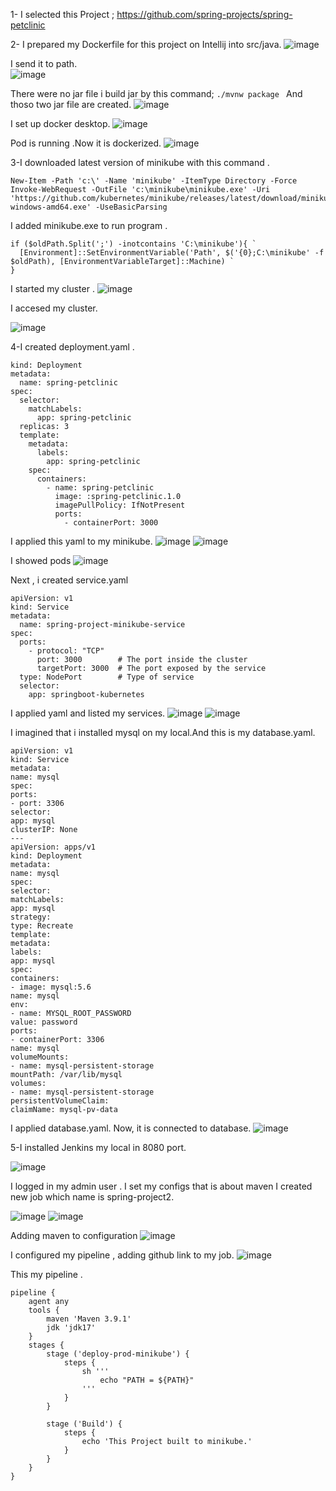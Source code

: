 1-	I selected this Project  ;  https://github.com/spring-projects/spring-petclinic

2-	I prepared my Dockerfile for this  project on Intellij into src/java.
![image](https://user-images.githubusercontent.com/79639310/236385024-df60c6f8-1952-4d19-8bd6-46645d4339d2.png)

	 
	
I send it to path.	 
![image](https://user-images.githubusercontent.com/79639310/236385237-15af8d93-bb63-499e-8320-b0a742f706d0.png)

There were no jar file i build jar by this command;
```./mvnw package ```
And thoso two jar file are created.
 ![image](https://user-images.githubusercontent.com/79639310/236385267-edd90c3c-4812-43e0-9de5-9286725c1100.png)

I set up docker desktop.
![image](https://user-images.githubusercontent.com/79639310/236385313-df6dec40-a543-4096-8c90-c6a61e580947.png)


Pod is running .Now it is dockerized.
![image](https://user-images.githubusercontent.com/79639310/236385355-13abe3a9-6164-4914-9a71-7512537768dd.png)
 

3-I downloaded latest version of minikube with this command .
```
New-Item -Path 'c:\' -Name 'minikube' -ItemType Directory -Force
Invoke-WebRequest -OutFile 'c:\minikube\minikube.exe' -Uri 'https://github.com/kubernetes/minikube/releases/latest/download/minikube-windows-amd64.exe' -UseBasicParsing
```
I added minikube.exe to run program .

```$oldPath = [Environment]::GetEnvironmentVariable('Path', [EnvironmentVariableTarget]::Machine)
if ($oldPath.Split(';') -inotcontains 'C:\minikube'){ `
  [Environment]::SetEnvironmentVariable('Path', $('{0};C:\minikube' -f $oldPath), [EnvironmentVariableTarget]::Machine) `
}
```
I started my cluster .
![image](https://user-images.githubusercontent.com/79639310/236385396-f90a2e50-d9bc-4476-bb37-f37b6ab2a08f.png)

 


I accesed my cluster. 

 ![image](https://user-images.githubusercontent.com/79639310/236385426-379a8e53-df10-4700-bb6a-23675bde8c82.png)


4-I created deployment.yaml .
```apiVersion: apps/v1
kind: Deployment
metadata:
  name: spring-petclinic
spec:
  selector:
    matchLabels:
      app: spring-petclinic
  replicas: 3
  template:
    metadata:
      labels:
        app: spring-petclinic
    spec:
      containers:
        - name: spring-petclinic
          image: :spring-petclinic.1.0
          imagePullPolicy: IfNotPresent
          ports:
            - containerPort: 3000
```
I applied this yaml to my minikube.
![image](https://user-images.githubusercontent.com/79639310/236385992-f2b3911a-3dd3-4fa5-aea3-a56eeb9e72f4.png)
![image](https://user-images.githubusercontent.com/79639310/236386012-fb2670e9-51b4-4b5c-b99f-494942d445fc.png)

 
 


I showed pods
![image](https://user-images.githubusercontent.com/79639310/236386029-4ca015e9-f571-4e46-b921-d5e6f274374c.png)


 
Next , i created service.yaml
```
apiVersion: v1
kind: Service
metadata:
  name: spring-project-minikube-service
spec:
  ports:
    - protocol: "TCP"
      port: 3000        # The port inside the cluster
      targetPort: 3000  # The port exposed by the service
  type: NodePort        # Type of service
  selector:
    app: springboot-kubernetes
```
I applied yaml  and listed my services.
 ![image](https://user-images.githubusercontent.com/79639310/236385927-08092d7b-a30b-4d7f-b4df-0a1a613c079c.png)
![image](https://user-images.githubusercontent.com/79639310/236385938-f4a7165a-a86d-472c-8f99-f88f9ec6cc9c.png)


 








I imagined that i installed mysql on my local.And  this is my database.yaml.
```
apiVersion: v1
kind: Service
metadata:
name: mysql
spec:
ports:
- port: 3306
selector:
app: mysql
clusterIP: None
---
apiVersion: apps/v1 
kind: Deployment
metadata:
name: mysql
spec:
selector:
matchLabels:
app: mysql
strategy:
type: Recreate
template:
metadata:
labels:
app: mysql
spec:
containers:
- image: mysql:5.6
name: mysql
env:
- name: MYSQL_ROOT_PASSWORD
value: password
ports:
- containerPort: 3306
name: mysql
volumeMounts:
- name: mysql-persistent-storage
mountPath: /var/lib/mysql
volumes:
- name: mysql-persistent-storage
persistentVolumeClaim:
claimName: mysql-pv-data
```
 
I applied database.yaml.
Now, it is connected to database.
![image](https://user-images.githubusercontent.com/79639310/236385889-c4a7f39d-176d-4f0f-bc64-ad0a93dc249c.png)













5-I installed Jenkins my local in 8080 port.

![image](https://user-images.githubusercontent.com/79639310/236385647-ab0194a2-1384-447d-a4b1-af734b1f1bf2.png)




 
I logged in my admin user . I set my configs that is about maven
I created new job which name is spring-project2.
 
![image](https://user-images.githubusercontent.com/79639310/236385681-5f565a4c-76ca-4c44-aba0-5109b53ed458.png)
 ![image](https://user-images.githubusercontent.com/79639310/236385703-632a11e6-a7e1-4a28-b221-5b108efe6cca.png)

Adding maven to configuration
![image](https://user-images.githubusercontent.com/79639310/236385729-02f1b46b-afa8-4022-8c98-ee4d060cb856.png)

I configured my pipeline , adding github link to my job.
![image](https://user-images.githubusercontent.com/79639310/236385772-f1e46867-4951-40ca-9e85-690d145a1420.png)

 
This my pipeline .


```
pipeline {
    agent any
    tools { 
        maven 'Maven 3.9.1' 
        jdk 'jdk17' 
    }
    stages {
        stage ('deploy-prod-minikube') {
            steps {
                sh '''
                    echo "PATH = ${PATH}"
                ''' 
            }
        }

        stage ('Build') {
            steps {
                echo 'This Project built to minikube.'
            }
        }
    }
}
```

